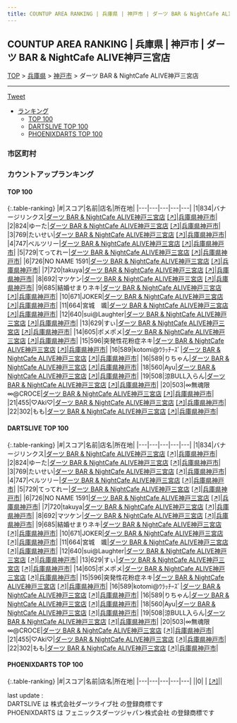 ```yaml
---
title: COUNTUP AREA RANKING | 兵庫県 | 神戸市 | ダーツ BAR & NightCafe ALIVE神戸三宮店
---
```

## COUNTUP AREA RANKING | 兵庫県 | 神戸市 | ダーツ BAR & NightCafe ALIVE神戸三宮店

[TOP](/darts/rank/) > [兵庫県](/darts/rank/兵庫県/) > [神戸市](/darts/rank/兵庫県/神戸市/) > ダーツ BAR & NightCafe ALIVE神戸三宮店

___

<a href="https://twitter.com/share?ref_src=twsrc%5Etfw" data-text="COUNTUP AREA RANKING | 兵庫県神戸市ダーツ BAR & NightCafe ALIVE神戸三宮店" class="twitter-share-button" data-hashtags="DARTSLIVE,PHOENIXDARTS,darts,ダーツ" data-show-count="false">Tweet</a>

* [ランキング](#カウントアップランキング)
    * [TOP 100](#top-100)
    * [DARTSLIVE TOP 100](#dartslive-top-100)
    * [PHOENIXDARTS TOP 100](#phoenixdarts-top-100)

### 市区町村

<ul>

</ul>

### カウントアップランキング

#### TOP 100



{:.table-ranking}
|#|スコア|名前|店名|所在地|
|---|---|---|---|---|
|1|834|<span class="rank-name-dl">バナージリンクス</span>|<a href="/darts/rank/shops/ca9b5a10cade6cd5fec1ae84bb28bd87.html">ダーツ BAR & NightCafe ALIVE神戸三宮店</a> <a href="https://search.dartslive.com/jp/shop/ca9b5a10cade6cd5fec1ae84bb28bd87">[↗]</a>|<a href="/darts/rank/兵庫県/神戸市">兵庫県神戸市</a>|
|2|824|<span class="rank-name-dl">ゆーた</span>|<a href="/darts/rank/shops/ca9b5a10cade6cd5fec1ae84bb28bd87.html">ダーツ BAR & NightCafe ALIVE神戸三宮店</a> <a href="https://search.dartslive.com/jp/shop/ca9b5a10cade6cd5fec1ae84bb28bd87">[↗]</a>|<a href="/darts/rank/兵庫県/神戸市">兵庫県神戸市</a>|
|3|769|<span class="rank-name-dl">たいせい</span>|<a href="/darts/rank/shops/ca9b5a10cade6cd5fec1ae84bb28bd87.html">ダーツ BAR & NightCafe ALIVE神戸三宮店</a> <a href="https://search.dartslive.com/jp/shop/ca9b5a10cade6cd5fec1ae84bb28bd87">[↗]</a>|<a href="/darts/rank/兵庫県/神戸市">兵庫県神戸市</a>|
|4|747|<span class="rank-name-dl">ベルツリー</span>|<a href="/darts/rank/shops/ca9b5a10cade6cd5fec1ae84bb28bd87.html">ダーツ BAR & NightCafe ALIVE神戸三宮店</a> <a href="https://search.dartslive.com/jp/shop/ca9b5a10cade6cd5fec1ae84bb28bd87">[↗]</a>|<a href="/darts/rank/兵庫県/神戸市">兵庫県神戸市</a>|
|5|729|<span class="rank-name-dl">てってれー</span>|<a href="/darts/rank/shops/ca9b5a10cade6cd5fec1ae84bb28bd87.html">ダーツ BAR & NightCafe ALIVE神戸三宮店</a> <a href="https://search.dartslive.com/jp/shop/ca9b5a10cade6cd5fec1ae84bb28bd87">[↗]</a>|<a href="/darts/rank/兵庫県/神戸市">兵庫県神戸市</a>|
|6|726|<span class="rank-name-dl">NO NAME 1591</span>|<a href="/darts/rank/shops/ca9b5a10cade6cd5fec1ae84bb28bd87.html">ダーツ BAR & NightCafe ALIVE神戸三宮店</a> <a href="https://search.dartslive.com/jp/shop/ca9b5a10cade6cd5fec1ae84bb28bd87">[↗]</a>|<a href="/darts/rank/兵庫県/神戸市">兵庫県神戸市</a>|
|7|720|<span class="rank-name-dl">takuya</span>|<a href="/darts/rank/shops/ca9b5a10cade6cd5fec1ae84bb28bd87.html">ダーツ BAR & NightCafe ALIVE神戸三宮店</a> <a href="https://search.dartslive.com/jp/shop/ca9b5a10cade6cd5fec1ae84bb28bd87">[↗]</a>|<a href="/darts/rank/兵庫県/神戸市">兵庫県神戸市</a>|
|8|692|<span class="rank-name-dl">マツケン</span>|<a href="/darts/rank/shops/ca9b5a10cade6cd5fec1ae84bb28bd87.html">ダーツ BAR & NightCafe ALIVE神戸三宮店</a> <a href="https://search.dartslive.com/jp/shop/ca9b5a10cade6cd5fec1ae84bb28bd87">[↗]</a>|<a href="/darts/rank/兵庫県/神戸市">兵庫県神戸市</a>|
|9|685|<span class="rank-name-dl">結婚せまりネキ</span>|<a href="/darts/rank/shops/ca9b5a10cade6cd5fec1ae84bb28bd87.html">ダーツ BAR & NightCafe ALIVE神戸三宮店</a> <a href="https://search.dartslive.com/jp/shop/ca9b5a10cade6cd5fec1ae84bb28bd87">[↗]</a>|<a href="/darts/rank/兵庫県/神戸市">兵庫県神戸市</a>|
|10|671|<span class="rank-name-dl">JOKER</span>|<a href="/darts/rank/shops/ca9b5a10cade6cd5fec1ae84bb28bd87.html">ダーツ BAR & NightCafe ALIVE神戸三宮店</a> <a href="https://search.dartslive.com/jp/shop/ca9b5a10cade6cd5fec1ae84bb28bd87">[↗]</a>|<a href="/darts/rank/兵庫県/神戸市">兵庫県神戸市</a>|
|11|664|<span class="rank-name-dl">宮城　颯</span>|<a href="/darts/rank/shops/ca9b5a10cade6cd5fec1ae84bb28bd87.html">ダーツ BAR & NightCafe ALIVE神戸三宮店</a> <a href="https://search.dartslive.com/jp/shop/ca9b5a10cade6cd5fec1ae84bb28bd87">[↗]</a>|<a href="/darts/rank/兵庫県/神戸市">兵庫県神戸市</a>|
|12|640|<span class="rank-name-dl">sui@Laughter</span>|<a href="/darts/rank/shops/ca9b5a10cade6cd5fec1ae84bb28bd87.html">ダーツ BAR & NightCafe ALIVE神戸三宮店</a> <a href="https://search.dartslive.com/jp/shop/ca9b5a10cade6cd5fec1ae84bb28bd87">[↗]</a>|<a href="/darts/rank/兵庫県/神戸市">兵庫県神戸市</a>|
|13|629|<span class="rank-name-dl">すぃ</span>|<a href="/darts/rank/shops/ca9b5a10cade6cd5fec1ae84bb28bd87.html">ダーツ BAR & NightCafe ALIVE神戸三宮店</a> <a href="https://search.dartslive.com/jp/shop/ca9b5a10cade6cd5fec1ae84bb28bd87">[↗]</a>|<a href="/darts/rank/兵庫県/神戸市">兵庫県神戸市</a>|
|14|605|<span class="rank-name-dl">ポメポメ</span>|<a href="/darts/rank/shops/ca9b5a10cade6cd5fec1ae84bb28bd87.html">ダーツ BAR & NightCafe ALIVE神戸三宮店</a> <a href="https://search.dartslive.com/jp/shop/ca9b5a10cade6cd5fec1ae84bb28bd87">[↗]</a>|<a href="/darts/rank/兵庫県/神戸市">兵庫県神戸市</a>|
|15|596|<span class="rank-name-dl">突発性花粉症ネキ</span>|<a href="/darts/rank/shops/ca9b5a10cade6cd5fec1ae84bb28bd87.html">ダーツ BAR & NightCafe ALIVE神戸三宮店</a> <a href="https://search.dartslive.com/jp/shop/ca9b5a10cade6cd5fec1ae84bb28bd87">[↗]</a>|<a href="/darts/rank/兵庫県/神戸市">兵庫県神戸市</a>|
|16|589|<span class="rank-name-dl">kotomi@ｳﾗｯﾁｰｽﾞ</span>|<a href="/darts/rank/shops/ca9b5a10cade6cd5fec1ae84bb28bd87.html">ダーツ BAR & NightCafe ALIVE神戸三宮店</a> <a href="https://search.dartslive.com/jp/shop/ca9b5a10cade6cd5fec1ae84bb28bd87">[↗]</a>|<a href="/darts/rank/兵庫県/神戸市">兵庫県神戸市</a>|
|16|589|<span class="rank-name-dl">りちゃん</span>|<a href="/darts/rank/shops/ca9b5a10cade6cd5fec1ae84bb28bd87.html">ダーツ BAR & NightCafe ALIVE神戸三宮店</a> <a href="https://search.dartslive.com/jp/shop/ca9b5a10cade6cd5fec1ae84bb28bd87">[↗]</a>|<a href="/darts/rank/兵庫県/神戸市">兵庫県神戸市</a>|
|18|560|<span class="rank-name-dl">Ayu</span>|<a href="/darts/rank/shops/ca9b5a10cade6cd5fec1ae84bb28bd87.html">ダーツ BAR & NightCafe ALIVE神戸三宮店</a> <a href="https://search.dartslive.com/jp/shop/ca9b5a10cade6cd5fec1ae84bb28bd87">[↗]</a>|<a href="/darts/rank/兵庫県/神戸市">兵庫県神戸市</a>|
|19|508|<span class="rank-name-dl">涼BULL入らん</span>|<a href="/darts/rank/shops/ca9b5a10cade6cd5fec1ae84bb28bd87.html">ダーツ BAR & NightCafe ALIVE神戸三宮店</a> <a href="https://search.dartslive.com/jp/shop/ca9b5a10cade6cd5fec1ae84bb28bd87">[↗]</a>|<a href="/darts/rank/兵庫県/神戸市">兵庫県神戸市</a>|
|20|503|<span class="rank-name-dl">∞無魂限∞@CROCE</span>|<a href="/darts/rank/shops/ca9b5a10cade6cd5fec1ae84bb28bd87.html">ダーツ BAR & NightCafe ALIVE神戸三宮店</a> <a href="https://search.dartslive.com/jp/shop/ca9b5a10cade6cd5fec1ae84bb28bd87">[↗]</a>|<a href="/darts/rank/兵庫県/神戸市">兵庫県神戸市</a>|
|21|455|<span class="rank-name-dl">♡Aki♡</span>|<a href="/darts/rank/shops/ca9b5a10cade6cd5fec1ae84bb28bd87.html">ダーツ BAR & NightCafe ALIVE神戸三宮店</a> <a href="https://search.dartslive.com/jp/shop/ca9b5a10cade6cd5fec1ae84bb28bd87">[↗]</a>|<a href="/darts/rank/兵庫県/神戸市">兵庫県神戸市</a>|
|22|302|<span class="rank-name-dl">もも</span>|<a href="/darts/rank/shops/ca9b5a10cade6cd5fec1ae84bb28bd87.html">ダーツ BAR & NightCafe ALIVE神戸三宮店</a> <a href="https://search.dartslive.com/jp/shop/ca9b5a10cade6cd5fec1ae84bb28bd87">[↗]</a>|<a href="/darts/rank/兵庫県/神戸市">兵庫県神戸市</a>|


#### DARTSLIVE TOP 100



{:.table-ranking}
|#|スコア|名前|店名|所在地|
|---|---|---|---|---|
|1|834|<span class="rank-name-dl">バナージリンクス</span>|<a href="/darts/rank/shops/ca9b5a10cade6cd5fec1ae84bb28bd87.html">ダーツ BAR & NightCafe ALIVE神戸三宮店</a> <a href="https://search.dartslive.com/jp/shop/ca9b5a10cade6cd5fec1ae84bb28bd87">[↗]</a>|<a href="/darts/rank/兵庫県/神戸市">兵庫県神戸市</a>|
|2|824|<span class="rank-name-dl">ゆーた</span>|<a href="/darts/rank/shops/ca9b5a10cade6cd5fec1ae84bb28bd87.html">ダーツ BAR & NightCafe ALIVE神戸三宮店</a> <a href="https://search.dartslive.com/jp/shop/ca9b5a10cade6cd5fec1ae84bb28bd87">[↗]</a>|<a href="/darts/rank/兵庫県/神戸市">兵庫県神戸市</a>|
|3|769|<span class="rank-name-dl">たいせい</span>|<a href="/darts/rank/shops/ca9b5a10cade6cd5fec1ae84bb28bd87.html">ダーツ BAR & NightCafe ALIVE神戸三宮店</a> <a href="https://search.dartslive.com/jp/shop/ca9b5a10cade6cd5fec1ae84bb28bd87">[↗]</a>|<a href="/darts/rank/兵庫県/神戸市">兵庫県神戸市</a>|
|4|747|<span class="rank-name-dl">ベルツリー</span>|<a href="/darts/rank/shops/ca9b5a10cade6cd5fec1ae84bb28bd87.html">ダーツ BAR & NightCafe ALIVE神戸三宮店</a> <a href="https://search.dartslive.com/jp/shop/ca9b5a10cade6cd5fec1ae84bb28bd87">[↗]</a>|<a href="/darts/rank/兵庫県/神戸市">兵庫県神戸市</a>|
|5|729|<span class="rank-name-dl">てってれー</span>|<a href="/darts/rank/shops/ca9b5a10cade6cd5fec1ae84bb28bd87.html">ダーツ BAR & NightCafe ALIVE神戸三宮店</a> <a href="https://search.dartslive.com/jp/shop/ca9b5a10cade6cd5fec1ae84bb28bd87">[↗]</a>|<a href="/darts/rank/兵庫県/神戸市">兵庫県神戸市</a>|
|6|726|<span class="rank-name-dl">NO NAME 1591</span>|<a href="/darts/rank/shops/ca9b5a10cade6cd5fec1ae84bb28bd87.html">ダーツ BAR & NightCafe ALIVE神戸三宮店</a> <a href="https://search.dartslive.com/jp/shop/ca9b5a10cade6cd5fec1ae84bb28bd87">[↗]</a>|<a href="/darts/rank/兵庫県/神戸市">兵庫県神戸市</a>|
|7|720|<span class="rank-name-dl">takuya</span>|<a href="/darts/rank/shops/ca9b5a10cade6cd5fec1ae84bb28bd87.html">ダーツ BAR & NightCafe ALIVE神戸三宮店</a> <a href="https://search.dartslive.com/jp/shop/ca9b5a10cade6cd5fec1ae84bb28bd87">[↗]</a>|<a href="/darts/rank/兵庫県/神戸市">兵庫県神戸市</a>|
|8|692|<span class="rank-name-dl">マツケン</span>|<a href="/darts/rank/shops/ca9b5a10cade6cd5fec1ae84bb28bd87.html">ダーツ BAR & NightCafe ALIVE神戸三宮店</a> <a href="https://search.dartslive.com/jp/shop/ca9b5a10cade6cd5fec1ae84bb28bd87">[↗]</a>|<a href="/darts/rank/兵庫県/神戸市">兵庫県神戸市</a>|
|9|685|<span class="rank-name-dl">結婚せまりネキ</span>|<a href="/darts/rank/shops/ca9b5a10cade6cd5fec1ae84bb28bd87.html">ダーツ BAR & NightCafe ALIVE神戸三宮店</a> <a href="https://search.dartslive.com/jp/shop/ca9b5a10cade6cd5fec1ae84bb28bd87">[↗]</a>|<a href="/darts/rank/兵庫県/神戸市">兵庫県神戸市</a>|
|10|671|<span class="rank-name-dl">JOKER</span>|<a href="/darts/rank/shops/ca9b5a10cade6cd5fec1ae84bb28bd87.html">ダーツ BAR & NightCafe ALIVE神戸三宮店</a> <a href="https://search.dartslive.com/jp/shop/ca9b5a10cade6cd5fec1ae84bb28bd87">[↗]</a>|<a href="/darts/rank/兵庫県/神戸市">兵庫県神戸市</a>|
|11|664|<span class="rank-name-dl">宮城　颯</span>|<a href="/darts/rank/shops/ca9b5a10cade6cd5fec1ae84bb28bd87.html">ダーツ BAR & NightCafe ALIVE神戸三宮店</a> <a href="https://search.dartslive.com/jp/shop/ca9b5a10cade6cd5fec1ae84bb28bd87">[↗]</a>|<a href="/darts/rank/兵庫県/神戸市">兵庫県神戸市</a>|
|12|640|<span class="rank-name-dl">sui@Laughter</span>|<a href="/darts/rank/shops/ca9b5a10cade6cd5fec1ae84bb28bd87.html">ダーツ BAR & NightCafe ALIVE神戸三宮店</a> <a href="https://search.dartslive.com/jp/shop/ca9b5a10cade6cd5fec1ae84bb28bd87">[↗]</a>|<a href="/darts/rank/兵庫県/神戸市">兵庫県神戸市</a>|
|13|629|<span class="rank-name-dl">すぃ</span>|<a href="/darts/rank/shops/ca9b5a10cade6cd5fec1ae84bb28bd87.html">ダーツ BAR & NightCafe ALIVE神戸三宮店</a> <a href="https://search.dartslive.com/jp/shop/ca9b5a10cade6cd5fec1ae84bb28bd87">[↗]</a>|<a href="/darts/rank/兵庫県/神戸市">兵庫県神戸市</a>|
|14|605|<span class="rank-name-dl">ポメポメ</span>|<a href="/darts/rank/shops/ca9b5a10cade6cd5fec1ae84bb28bd87.html">ダーツ BAR & NightCafe ALIVE神戸三宮店</a> <a href="https://search.dartslive.com/jp/shop/ca9b5a10cade6cd5fec1ae84bb28bd87">[↗]</a>|<a href="/darts/rank/兵庫県/神戸市">兵庫県神戸市</a>|
|15|596|<span class="rank-name-dl">突発性花粉症ネキ</span>|<a href="/darts/rank/shops/ca9b5a10cade6cd5fec1ae84bb28bd87.html">ダーツ BAR & NightCafe ALIVE神戸三宮店</a> <a href="https://search.dartslive.com/jp/shop/ca9b5a10cade6cd5fec1ae84bb28bd87">[↗]</a>|<a href="/darts/rank/兵庫県/神戸市">兵庫県神戸市</a>|
|16|589|<span class="rank-name-dl">kotomi@ｳﾗｯﾁｰｽﾞ</span>|<a href="/darts/rank/shops/ca9b5a10cade6cd5fec1ae84bb28bd87.html">ダーツ BAR & NightCafe ALIVE神戸三宮店</a> <a href="https://search.dartslive.com/jp/shop/ca9b5a10cade6cd5fec1ae84bb28bd87">[↗]</a>|<a href="/darts/rank/兵庫県/神戸市">兵庫県神戸市</a>|
|16|589|<span class="rank-name-dl">りちゃん</span>|<a href="/darts/rank/shops/ca9b5a10cade6cd5fec1ae84bb28bd87.html">ダーツ BAR & NightCafe ALIVE神戸三宮店</a> <a href="https://search.dartslive.com/jp/shop/ca9b5a10cade6cd5fec1ae84bb28bd87">[↗]</a>|<a href="/darts/rank/兵庫県/神戸市">兵庫県神戸市</a>|
|18|560|<span class="rank-name-dl">Ayu</span>|<a href="/darts/rank/shops/ca9b5a10cade6cd5fec1ae84bb28bd87.html">ダーツ BAR & NightCafe ALIVE神戸三宮店</a> <a href="https://search.dartslive.com/jp/shop/ca9b5a10cade6cd5fec1ae84bb28bd87">[↗]</a>|<a href="/darts/rank/兵庫県/神戸市">兵庫県神戸市</a>|
|19|508|<span class="rank-name-dl">涼BULL入らん</span>|<a href="/darts/rank/shops/ca9b5a10cade6cd5fec1ae84bb28bd87.html">ダーツ BAR & NightCafe ALIVE神戸三宮店</a> <a href="https://search.dartslive.com/jp/shop/ca9b5a10cade6cd5fec1ae84bb28bd87">[↗]</a>|<a href="/darts/rank/兵庫県/神戸市">兵庫県神戸市</a>|
|20|503|<span class="rank-name-dl">∞無魂限∞@CROCE</span>|<a href="/darts/rank/shops/ca9b5a10cade6cd5fec1ae84bb28bd87.html">ダーツ BAR & NightCafe ALIVE神戸三宮店</a> <a href="https://search.dartslive.com/jp/shop/ca9b5a10cade6cd5fec1ae84bb28bd87">[↗]</a>|<a href="/darts/rank/兵庫県/神戸市">兵庫県神戸市</a>|
|21|455|<span class="rank-name-dl">♡Aki♡</span>|<a href="/darts/rank/shops/ca9b5a10cade6cd5fec1ae84bb28bd87.html">ダーツ BAR & NightCafe ALIVE神戸三宮店</a> <a href="https://search.dartslive.com/jp/shop/ca9b5a10cade6cd5fec1ae84bb28bd87">[↗]</a>|<a href="/darts/rank/兵庫県/神戸市">兵庫県神戸市</a>|
|22|302|<span class="rank-name-dl">もも</span>|<a href="/darts/rank/shops/ca9b5a10cade6cd5fec1ae84bb28bd87.html">ダーツ BAR & NightCafe ALIVE神戸三宮店</a> <a href="https://search.dartslive.com/jp/shop/ca9b5a10cade6cd5fec1ae84bb28bd87">[↗]</a>|<a href="/darts/rank/兵庫県/神戸市">兵庫県神戸市</a>|


#### PHOENIXDARTS TOP 100



{:.table-ranking}
|#|スコア|名前|店名|所在地|
|---|---|---|---|---|
||0|<span class="rank-name-dl"> </span>|<a href="/darts/rank/shops/.html"></a> <a href="">[↗]</a>|<a href="/darts/rank//"></a>|


<div class="footer border-top border-gray-light mt-5 pt-3 text-right text-gray">
    last update : <span style="font-weight: italic" id="foot_last_modified"></span><br />
    DARTSLIVE は 株式会社ダーツライブ社 の登録商標です<br />
    PHOENIXDARTS は フェニックスダーツジャパン株式会社 の登録商標です<br />
</div>

<script src="https://cdnjs.cloudflare.com/ajax/libs/jquery.tablesorter/2.31.3/js/jquery.tablesorter.min.js" integrity="sha512-qzgd5cYSZcosqpzpn7zF2ZId8f/8CHmFKZ8j7mU4OUXTNRd5g+ZHBPsgKEwoqxCtdQvExE5LprwwPAgoicguNg==" crossorigin="anonymous" referrerpolicy="no-referrer"></script>
<link rel="stylesheet" href="https://cdnjs.cloudflare.com/ajax/libs/jquery.tablesorter/2.31.3/css/theme.default.min.css" integrity="sha512-wghhOJkjQX0Lh3NSWvNKeZ0ZpNn+SPVXX1Qyc9OCaogADktxrBiBdKGDoqVUOyhStvMBmJQ8ZdMHiR3wuEq8+w==" crossorigin="anonymous" referrerpolicy="no-referrer" />
<script>
$(function() {
    $(".table-ranking").tablesorter({sortList:[[0, 0]]});
    $("#foot_last_modified").text(formatDate(new Date(document.lastModified), 'yyyy-MM-dd HH:mm:ss'));
});
</script>

<script async src="https://platform.twitter.com/widgets.js" charset="utf-8"></script>